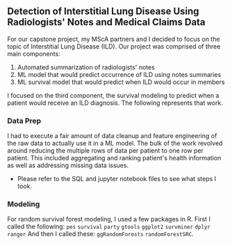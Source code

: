 ## Detection of Interstitial Lung Disease Using Radiologists' Notes and Medical Claims Data

For our capstone project, my MScA partners and I decided to focus on the topic of Interstitial Lung Disease (ILD). 
Our project was comprised of three main components:
1. Automated summarization of radiologists' notes
2. ML model that would predict occurrence of ILD using notes summaries
3. ML survival model that would predict when ILD would occur in members

I focused on the third component, the survival modeling to predict when a patient would receive an ILD diagnosis. The following represents that work.

### Data Prep
I had to execute a fair amount of data cleanup and feature engineering of the raw data to actually use it in a ML model.
The bulk of the work revolved around reducing the multiple rows of data per patient to one row per patient. This included aggregating and ranking patient's health information as well as addressing missing data issues.
* Please refer to the SQL and jupyter notebook files to see what steps I took.

### Modeling
For random survival forest modeling, I used a few packages in R.
First I called the following:
`pes`
`survival`
`party`
`gtools`
`ggplot2`
`survminer`
`dplyr`
`ranger`
And then I called these:
`ggRandomForests`
`randomForestSRC`.


